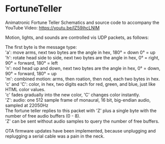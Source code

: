 # FortuneTeller
Animatronic Fortune Teller
Schematics and source code to accompany the YouTube Video: https://youtu.be/lZ59ihcLNIM

Motion, lights, and sounds are controlled vis UDP packets, as follows:

The first byte is the message type:  
'a': move arms, next two bytes are the angle in hex, 180° = down  0° = up  
'h': rotate head side to side, next two bytes are the angle in hex, 0° = right, 90° = forward, 180° = left  
'n': nod head up and down, next two bytes are the angle in hex, 0° = down, 90° = forward, 180° = up  
'm': combined motion: arms, then roation, then nod, each two bytes in hex.  
'c' and 'C': color, in hex, two digits each for red, green, and blue, just like HTML color values.  
  'c' fades gradually into the new color, 'C' changes color instantly.  
'Z': audio: one 512 sample frame of monaural, 16 bit, big-endian audio, sampled at 22050Hz  
  The fortune teller replies to this packet with 'Z' plus a single byte with the number of free audio buffers (0 - 8).  
  'Z' can be sent without audio samples to query the number of free buffers.  
    
OTA firmware updates have been implemented, because unplugging and replugging a serial cable was a pain in the neck.  

